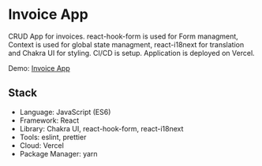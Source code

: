 # Invoice App

CRUD App for invoices. react-hook-form is used for Form managment, Context is used for global state managment, react-i18next for translation and Chakra UI for styling. CI/CD is setup. Application is deployed on Vercel.

Demo: [Invoice App](https://invoice-app-eta-ebon.vercel.app/)

## Stack

-  Language: JavaScript (ES6)
-  Framework: React
-  Library: Chakra UI, react-hook-form, react-i18next
-  Tools: eslint, prettier
-  Cloud: Vercel
-  Package Manager: yarn
